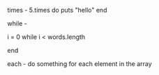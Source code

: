 times - 
  5.times do puts "hello"
  end
  
while - 

i = 0
while i < words.length
  

end

each - do something for each element in the array

